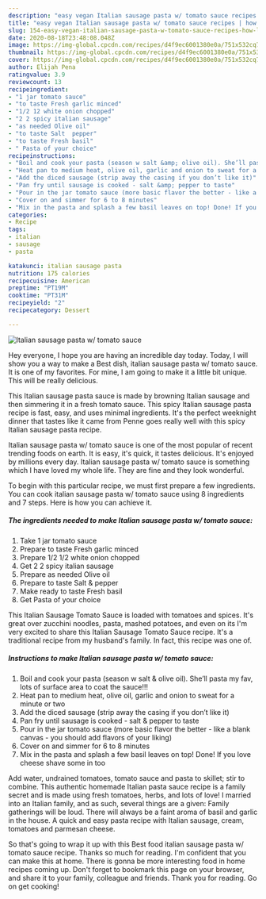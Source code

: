 ```yaml
---
description: "easy vegan Italian sausage pasta w/ tomato sauce recipes | how long to fry Italian sausage pasta w/ tomato sauce"
title: "easy vegan Italian sausage pasta w/ tomato sauce recipes | how long to fry Italian sausage pasta w/ tomato sauce"
slug: 154-easy-vegan-italian-sausage-pasta-w-tomato-sauce-recipes-how-long-to-fry-italian-sausage-pasta-w-tomato-sauce
date: 2020-08-18T23:48:08.048Z
image: https://img-global.cpcdn.com/recipes/d4f9ec6001380e0a/751x532cq70/italian-sausage-pasta-w-tomato-sauce-recipe-main-photo.jpg
thumbnail: https://img-global.cpcdn.com/recipes/d4f9ec6001380e0a/751x532cq70/italian-sausage-pasta-w-tomato-sauce-recipe-main-photo.jpg
cover: https://img-global.cpcdn.com/recipes/d4f9ec6001380e0a/751x532cq70/italian-sausage-pasta-w-tomato-sauce-recipe-main-photo.jpg
author: Elijah Pena
ratingvalue: 3.9
reviewcount: 13
recipeingredient:
- "1 jar tomato sauce"
- "to taste Fresh garlic minced"
- "1/2 12 white onion chopped"
- "2 2 spicy italian sausage"
- "as needed Olive oil"
- "to taste Salt  pepper"
- "to taste Fresh basil"
- " Pasta of your choice"
recipeinstructions:
- "Boil and cook your pasta (season w salt &amp; olive oil). She’ll pasta my fav, lots of surface area to coat the sauce!!!"
- "Heat pan to medium heat, olive oil, garlic and onion to sweat for a minute or two"
- "Add the diced sausage (strip away the casing if you don’t like it)"
- "Pan fry until sausage is cooked - salt &amp; pepper to taste"
- "Pour in the jar tomato sauce (more basic flavor the better - like a blank canvas - you should add flavors of your liking)"
- "Cover on and simmer for 6 to 8 minutes"
- "Mix in the pasta and splash a few basil leaves on top! Done! If you love cheese shave some in too"
categories:
- Recipe
tags:
- italian
- sausage
- pasta

katakunci: italian sausage pasta 
nutrition: 175 calories
recipecuisine: American
preptime: "PT19M"
cooktime: "PT31M"
recipeyield: "2"
recipecategory: Dessert

---
```



![Italian sausage pasta w/ tomato sauce](https://img-global.cpcdn.com/recipes/d4f9ec6001380e0a/751x532cq70/italian-sausage-pasta-w-tomato-sauce-recipe-main-photo.jpg)

Hey everyone, I hope you are having an incredible day today. Today, I will show you a way to make a Best dish, italian sausage pasta w/ tomato sauce. It is one of my favorites. For mine, I am going to make it a little bit unique. This will be really delicious.

This Italian sausage pasta sauce is made by browning Italian sausage and then simmering it in a fresh tomato sauce. This spicy Italian sausage pasta recipe is fast, easy, and uses minimal ingredients. It&#39;s the perfect weeknight dinner that tastes like it came from Penne goes really well with this spicy Italian sausage pasta recipe.

Italian sausage pasta w/ tomato sauce is one of the most popular of recent trending foods on earth. It is easy, it's quick, it tastes delicious. It's enjoyed by millions every day. Italian sausage pasta w/ tomato sauce is something which I have loved my whole life. They are fine and they look wonderful.


To begin with this particular recipe, we must first prepare a few ingredients. You can cook italian sausage pasta w/ tomato sauce using 8 ingredients and 7 steps. Here is how you can achieve it.

<!--inarticleads1-->

##### The ingredients needed to make Italian sausage pasta w/ tomato sauce:

1. Take 1 jar tomato sauce
1. Prepare to taste Fresh garlic minced
1. Prepare 1/2 1/2 white onion chopped
1. Get 2 2 spicy italian sausage
1. Prepare as needed Olive oil
1. Prepare to taste Salt &amp; pepper
1. Make ready to taste Fresh basil
1. Get  Pasta of your choice


This Italian Sausage Tomato Sauce is loaded with tomatoes and spices. It&#39;s great over zucchini noodles, pasta, mashed potatoes, and even on its I&#39;m very excited to share this Italian Sausage Tomato Sauce recipe. It&#39;s a traditional recipe from my husband&#39;s family. In fact, this recipe was one of. 

<!--inarticleads2-->

##### Instructions to make Italian sausage pasta w/ tomato sauce:

1. Boil and cook your pasta (season w salt &amp; olive oil). She’ll pasta my fav, lots of surface area to coat the sauce!!!
1. Heat pan to medium heat, olive oil, garlic and onion to sweat for a minute or two
1. Add the diced sausage (strip away the casing if you don’t like it)
1. Pan fry until sausage is cooked - salt &amp; pepper to taste
1. Pour in the jar tomato sauce (more basic flavor the better - like a blank canvas - you should add flavors of your liking)
1. Cover on and simmer for 6 to 8 minutes
1. Mix in the pasta and splash a few basil leaves on top! Done! If you love cheese shave some in too


Add water, undrained tomatoes, tomato sauce and pasta to skillet; stir to combine. This authentic homemade Italian pasta sauce recipe is a family secret and is made using fresh tomatoes, herbs, and lots of love! I married into an Italian family, and as such, several things are a given: Family gatherings will be loud. There will always be a faint aroma of basil and garlic in the house. A quick and easy pasta recipe with Italian sausage, cream, tomatoes and parmesan cheese. 

So that's going to wrap it up with this Best food italian sausage pasta w/ tomato sauce recipe. Thanks so much for reading. I'm confident that you can make this at home. There is gonna be more interesting food in home recipes coming up. Don't forget to bookmark this page on your browser, and share it to your family, colleague and friends. Thank you for reading. Go on get cooking!
